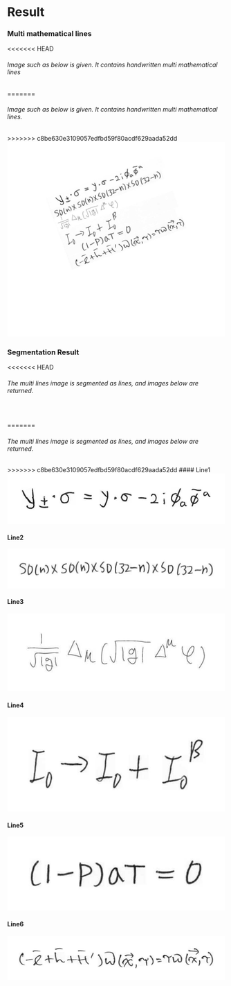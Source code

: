 # Result
### Multi mathematical lines
<<<<<<< HEAD
<h6>
Image such as below is given. It contains handwritten multi mathematical  lines
</h6>

=======
<h6> Image such as below is given. It contains handwritten multi mathematical lines.</h6>
>>>>>>> c8be630e3109057edfbd59f80acdf629aada52dd
<img src=./Results/multi_lines.jpg title="TRIM_OFF_cun_waf" alt="TRIM_OFF_cun_waf"></img><br/>

### Segmentation Result
<<<<<<< HEAD

<h6>
The multi lines image is segmented as lines, and images below are returned.
</h6><br/>

=======
<h6> The multi lines image is segmented as lines, and images below are returned.</h6>
>>>>>>> c8be630e3109057edfbd59f80acdf629aada52dd
#### Line1
<img src=./Results/line1.jpg title="TRIM_OFF_cun_waf" alt="TRIM_OFF_cun_waf"></img><br/>

#### Line2
<img src=./Results/line2.jpg  title="TRIM_OFF_cun_waf" alt="TRIM_OFF_cun_waf"></img><br/>

#### Line3
<img src=./Results/line3.jpg title="TRIM_OFF_cun_waf" alt="TRIM_OFF_cun_waf"></img><br/>

#### Line4
<img src=./Results/line4.jpg  title="TRIM_OFF_cun_waf" alt="TRIM_OFF_cun_waf"></img><br/>

#### Line5
<img src=./Results/line5.jpg  title="TRIM_OFF_cun_waf" alt="TRIM_OFF_cun_waf"></img><br/>

#### Line6
<img src=./Results/line6.jpg  title="TRIM_OFF_cun_waf" alt="TRIM_OFF_cun_waf"></img><br/>
